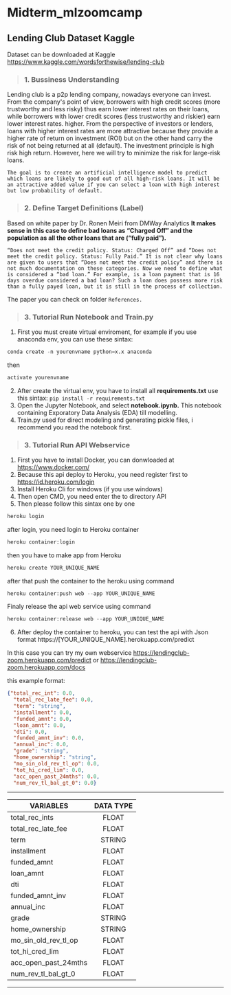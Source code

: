 # Midterm_mlzoomcamp
## Lending Club Dataset Kaggle
Dataset can be downloaded at Kaggle https://www.kaggle.com/wordsforthewise/lending-club

> ### 1. Bussiness Understanding
Lending club is a p2p lending company, nowadays everyone can invest. From the company's point of view, borrowers with high credit scores (more trustworthy and less risky) thus earn lower interest rates on their loans, while borrowers with lower credit scores (less trustworthy and riskier) earn lower interest rates. higher. From the perspective of investors or lenders, loans with higher interest rates are more attractive because they provide a higher rate of return on investment (ROI) but on the other hand carry the risk of not being returned at all (default). The investment principle is high risk high return. However, here we will try to minimize the risk for large-risk loans. 

```The goal is to create an artificial intelligence model to predict which loans are likely to good out of all high-risk loans. It will be an attractive added value if you can select a loan with high interest but low probability of default.```


> ### 2. Define Target Definitions (Label)
Based on white paper by Dr. Ronen Meiri from DMWay Analytics **It makes sense in this case to define bad loans as “Charged Off” and the population as all the other loans that are (“fully paid”).**

```“Does not meet the credit policy. Status: Charged Off” and “Does not meet the credit policy. Status: Fully Paid.” It is not clear why loans are given to users that “Does not meet the credit policy” and there is not much documentation on these categories. Now we need to define what is considered a “bad loan.” For example, is a loan payment that is 16 days overdue considered a bad loan? Such a loan does possess more risk than a fully payed loan, but it is still in the process of collection.```

The paper you can check on folder ```References.```

> ### 3. Tutorial Run Notebook and Train.py
1. First you must create virtual enviroment, for example if you use anaconda env, you can use these sintax: 
```python
conda create -n yourenvname python=x.x anaconda
``` 
then 
```python
activate yourenvname
```
2. After create the virtual env, you have to install all **requirements.txt** use this sintax: ```pip install -r requirements.txt```
3. Open the Jupyter Notebook, and select **notebook.ipynb.** This notebook containing Exporatory Data Analysis (EDA) till modelling.
4. Train.py used for direct modeling and generating pickle files, i recommend you read the notebook first.

> ### 3. Tutorial Run API Webservice
1. First you have to install Docker, you can donwloaded at https://www.docker.com/
2. Because this api deploy to Heroku, you need register first to https://id.heroku.com/login
3. Install Heroku Cli for windows (if you use windows)
4. Then open CMD, you need enter the to directory API
5. Then please follow this sintax one by one
```python
heroku login
```
after login, you need login to Heroku container
```python
heroku container:login
```
then you have to make app from Heroku
```python
heroku create YOUR_UNIQUE_NAME
```
after that push the container to the heroku using command
```python
heroku container:push web --app YOUR_UNIQUE_NAME
```
Finaly release the api web service using command
```python
heroku container:release web --app YOUR_UNIQUE_NAME
```
6. After deploy the container to heroku, you can test the api with Json format
https://[YOUR_UNIQUE_NAME].herokuapp.com/predict

In this case you can try my own webservice
https://lendingclub-zoom.herokuapp.com/predict or
https://lendingclub-zoom.herokuapp.com/docs

this example format:
```JSON
{"total_rec_int": 0.0,
  "total_rec_late_fee": 0.0,
  "term": "string",
  "installment": 0.0,
  "funded_amnt": 0.0,
  "loan_amnt": 0.0,
  "dti": 0.0,
  "funded_amnt_inv": 0.0,
  "annual_inc": 0.0,
  "grade": "string",
  "home_ownership": "string",
  "mo_sin_old_rev_tl_op": 0.0,
  "tot_hi_cred_lim": 0.0,
  "acc_open_past_24mths": 0.0,
  "num_rev_tl_bal_gt_0": 0.0}
  ```
___

| VARIABLES        | DATA TYPE           |
| ------------- |:-------------:| 
| total_rec_ints      | FLOAT | 
| total_rec_late_fee      | FLOAT      |
| term | STRING      | 
| installment | FLOAT |
| funded_amnt | FLOAT |
| loan_amnt | FLOAT |
| dti | FLOAT |
| funded_amnt_inv | FLOAT |
| annual_inc | FLOAT |
| grade | STRING |
| home_ownership | STRING |
| mo_sin_old_rev_tl_op | FLOAT |
| tot_hi_cred_lim | FLOAT |
| acc_open_past_24mths | FLOAT |
| num_rev_tl_bal_gt_0 | FLOAT |

___
